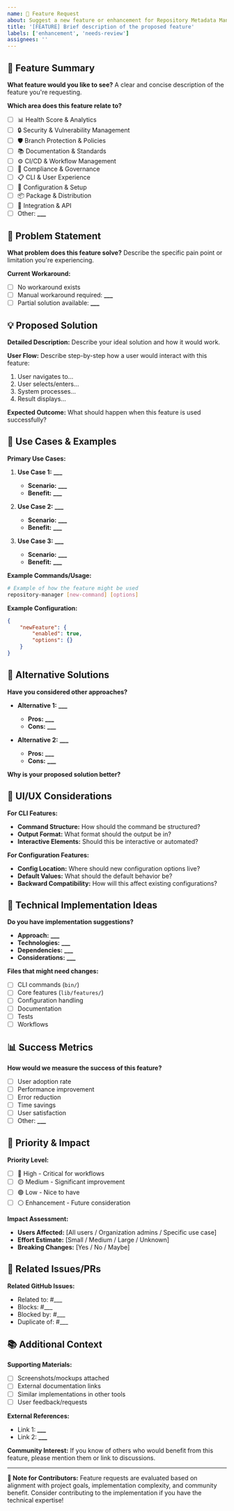 ```yaml
---
name: 🚀 Feature Request
about: Suggest a new feature or enhancement for Repository Metadata Manager
title: '[FEATURE] Brief description of the proposed feature'
labels: ['enhancement', 'needs-review']
assignees: ''
---
```


## 🎯 Feature Summary

**What feature would you like to see?**
A clear and concise description of the feature you're requesting.

**Which area does this feature relate to?**

- [ ] 📊 Health Score & Analytics
- [ ] 🔒 Security & Vulnerability Management
- [ ] 🛡️ Branch Protection & Policies
- [ ] 📚 Documentation & Standards
- [ ] ⚙️ CI/CD & Workflow Management
- [ ] 🎯 Compliance & Governance
- [ ] 📋 CLI & User Experience
- [ ] 🔧 Configuration & Setup
- [ ] 📦 Package & Distribution
- [ ] 🔗 Integration & API
- [ ] Other: ****\_\_\_****

## 🤔 Problem Statement

**What problem does this feature solve?**
Describe the specific pain point or limitation you're experiencing.

**Current Workaround:**

- [ ] No workaround exists
- [ ] Manual workaround required: ****\_\_\_****
- [ ] Partial solution available: ****\_\_\_****

## 💡 Proposed Solution

**Detailed Description:**
Describe your ideal solution and how it would work.

**User Flow:**
Describe step-by-step how a user would interact with this feature:

1. User navigates to...
2. User selects/enters...
3. System processes...
4. Result displays...

**Expected Outcome:**
What should happen when this feature is used successfully?

## 📝 Use Cases & Examples

**Primary Use Cases:**

1. **Use Case 1:** ****\_\_\_****
    - **Scenario:** ****\_\_\_****
    - **Benefit:** ****\_\_\_****

2. **Use Case 2:** ****\_\_\_****
    - **Scenario:** ****\_\_\_****
    - **Benefit:** ****\_\_\_****

3. **Use Case 3:** ****\_\_\_****
    - **Scenario:** ****\_\_\_****
    - **Benefit:** ****\_\_\_****

**Example Commands/Usage:**

```bash
# Example of how the feature might be used
repository-manager [new-command] [options]
```

**Example Configuration:**

```json
{
    "newFeature": {
        "enabled": true,
        "options": {}
    }
}
```

## 🔄 Alternative Solutions

**Have you considered other approaches?**

- **Alternative 1:** ****\_\_\_****
    - **Pros:** ****\_\_\_****
    - **Cons:** ****\_\_\_****

- **Alternative 2:** ****\_\_\_****
    - **Pros:** ****\_\_\_****
    - **Cons:** ****\_\_\_****

**Why is your proposed solution better?**

## 🎨 UI/UX Considerations

**For CLI Features:**

- **Command Structure:** How should the command be structured?
- **Output Format:** What format should the output be in?
- **Interactive Elements:** Should this be interactive or automated?

**For Configuration Features:**

- **Config Location:** Where should new configuration options live?
- **Default Values:** What should the default behavior be?
- **Backward Compatibility:** How will this affect existing configurations?

## 🔧 Technical Implementation Ideas

**Do you have implementation suggestions?**

- **Approach:** ****\_\_\_****
- **Technologies:** ****\_\_\_****
- **Dependencies:** ****\_\_\_****
- **Considerations:** ****\_\_\_****

**Files that might need changes:**

- [ ] CLI commands (`bin/`)
- [ ] Core features (`lib/features/`)
- [ ] Configuration handling
- [ ] Documentation
- [ ] Tests
- [ ] Workflows

## 📊 Success Metrics

**How would we measure the success of this feature?**

- [ ] User adoption rate
- [ ] Performance improvement
- [ ] Error reduction
- [ ] Time savings
- [ ] User satisfaction
- [ ] Other: ****\_\_\_****

## 🚦 Priority & Impact

**Priority Level:**

- [ ] 🔴 High - Critical for workflows
- [ ] 🟡 Medium - Significant improvement
- [ ] 🟢 Low - Nice to have
- [ ] ⚪ Enhancement - Future consideration

**Impact Assessment:**

- **Users Affected:** [All users / Organization admins / Specific use case]
- **Effort Estimate:** [Small / Medium / Large / Unknown]
- **Breaking Changes:** [Yes / No / Maybe]

## 🔗 Related Issues/PRs

**Related GitHub Issues:**

- Related to: #\_\_\_
- Blocks: #\_\_\_
- Blocked by: #\_\_\_
- Duplicate of: #\_\_\_

## 📚 Additional Context

**Supporting Materials:**

- [ ] Screenshots/mockups attached
- [ ] External documentation links
- [ ] Similar implementations in other tools
- [ ] User feedback/requests

**External References:**

- Link 1: ****\_\_\_****
- Link 2: ****\_\_\_****

**Community Interest:**
If you know of others who would benefit from this feature, please mention them or link to discussions.

---

**📝 Note for Contributors:**
Feature requests are evaluated based on alignment with project goals, implementation complexity, and community benefit. Consider contributing to the implementation if you have the technical expertise!
